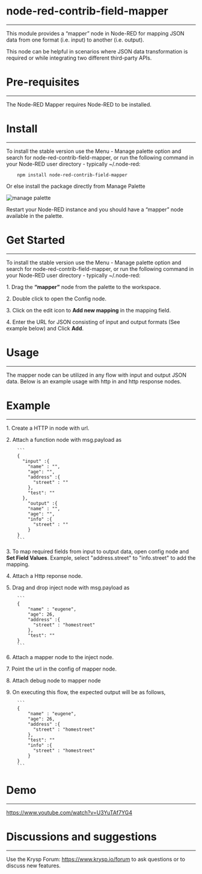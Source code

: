 
# node-red-contrib-field-mapper
-------

This module provides a “mapper” node in Node-RED for mapping JSON data from one format (i.e. input) to another (i.e. output).

This node can be helpful in scenarios where JSON data transformation is required or while integrating two different third-party APIs.

# Pre-requisites
-------

The Node-RED Mapper requires Node-RED to be installed.

# Install
-------

To install the stable version use the Menu - Manage palette option and search for node-red-contrib-field-mapper, or run the following command in your Node-RED user directory - typically ~/.node-red: 

        npm install node-red-contrib-field-mapper

Or else install the package directly from Manage Palette


<img src='https://static.node.iopulsedev.net/ManagePalette.png' alt='manage palette'>

Restart your Node-RED instance and you should have a “mapper” node available in the palette.

# Get Started
-------

To install the stable version use the Menu - Manage palette option and search for node-red-contrib-field-mapper, or run the following command in your Node-RED user directory - typically ~/.node-red: 

<p>1. Drag the <b>“mapper”</b> node from the palette to the workspace.</p>
<p>2. Double click to open the Config node.</p>
<p>3. Click on the edit icon to <b>Add new mapping</b> in the mapping field.</p>
<p>4. Enter the URL for JSON consisting of input and output formats (See example below) and Click <b>Add</b>.</p>

# Usage
-------

The mapper node can be utilized in any flow with input and output JSON data. Below is an example usage with http in and http response nodes.

# Example
-------

<p>1. Create a HTTP in node with url.</p>
<p>2. Attach a function node with msg.payload as </p>

        ```
        {
          "input" :{
            "name" : "",
            "age": "",
            "address" :{
              "street" : ""
            },
            "test": ""
          },
            "output" :{
            "name" : "",
            "age": "",
            "info" :{
              "street" : ""
            }
        }
        ```
        
<p>3. To map required fields from input to output data, open config node and <b>Set Field Values</b>. Example, select "address.street" to "info.street" to add the mapping.</p>
<p>4. Attach a Http reponse node.</p>
<p>5. Drag and drop inject node with msg.payload as </p>

        ```
        {
            "name" : "eugene",
            "age": 26,
            "address" :{
              "street" : "homestreet"
            },
            "test": ""
        }
        ```
<p>6. Attach a mapper node to the inject node.</p>
<p>7. Point the url in the config of mapper node.</p>
<p>8. Attach debug node to mapper node</p>
<p>9. On executing this flow, the expected output will be as follows,</p>

        ```
        {
            "name" : "eugene",
            "age": 26,
            "address" :{
              "street" : "homestreet"
            },
            "test": ""
            "info" :{
              "street" : "homestreet"
            }
        }
        ```
        

# Demo
-------

https://www.youtube.com/watch?v=U3YuTAf7YG4

# Discussions and suggestions
-------

Use the Krysp Forum: https://www.krysp.io/forum to ask questions or to discuss new features.

